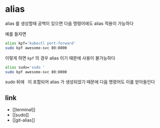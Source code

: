 # alias

alias 를 생성할때 공백이 있으면 다음 명령어에도 alias 적용이 가능하다

예를 들자면 

```sh
alias kpf='kubectl port-forward'
sudo kpf awesome-svc 80:8000
```

이렇게 하면 `kpf` 의 경우 alias 이기 때문에 사용이 불가능하다
```sh
alias sudo='sudo '
sudo kpf awesome-svc 80:8000
```

sudo 뒤에 ` `이 포함되어 alias 가 생성되었기 때문에 다음 명령어도 이를 받아들인다

## link
- [[terminal]]
- [[sudo]]
- [[git-alias]]
